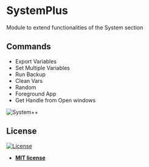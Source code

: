 # SystemPlus

Module to extend functionalities of the System section

## Commands

<ul>
  <li>Export Variables </li>
  <li>Set Multiple Variables</li>
  <li>Run Backup</li>
  <li>Clean Vars</li>
  <li>Random</li>
  <li>Foreground App</li>
  <li>Get Handle from Open windows</li>
</ul>
 
  

![System++](https://github.com/rocketbot-cl/SystemPlus/blob/master/example/system.png)



<h2>License</h2>

<p><a href="http://badges.mit-license.org" rel="nofollow"><img src="https://camo.githubusercontent.com/107590fac8cbd65071396bb4d04040f76cde5bde/687474703a2f2f696d672e736869656c64732e696f2f3a6c6963656e73652d6d69742d626c75652e7376673f7374796c653d666c61742d737175617265" alt="License" data-canonical-src="http://img.shields.io/:license-mit-blue.svg?style=flat-square" style="max-width:100%;"></a></p>

<ul>
  <li><strong><a href="http://opensource.org/licenses/mit-license.php" rel="nofollow">MIT license</a></strong></li>
</ul>  

